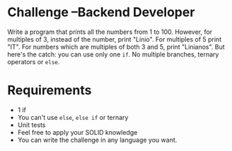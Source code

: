 # Challenge –Backend Developer
Write a program that prints all the numbers from 1 to 100. However, for multiples of 3,
instead of the number, print "Linio". For multiples of 5 print "IT". For numbers which are
multiples of both 3 and 5, print "Linianos".
But here's the catch: you can use only one `if`. No multiple branches, ternary operators
or `else`.

# Requirements
* 1 if
* You can't use `else`, `else if` or ternary
* Unit tests
* Feel free to apply your SOLID knowledge
* You can write the challenge in any language you want.
